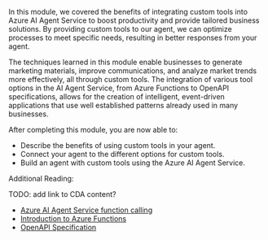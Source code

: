 In this module, we covered the benefits of integrating custom tools into Azure AI Agent Service to boost productivity and provide tailored business solutions. By providing custom tools to our agent, we can optimize processes to meet specific needs, resulting in better responses from your agent.

The techniques learned in this module enable businesses to generate marketing materials, improve communications, and analyze market trends more effectively, all through custom tools. The integration of various tool options in the AI Agent Service, from Azure Functions to OpenAPI specifications, allows for the creation of intelligent, event-driven applications that use well established patterns already used in many businesses.

After completing this module, you are now able to:

- Describe the benefits of using custom tools in your agent.
- Connect your agent to the different options for custom tools.
- Build an agent with custom tools using the Azure AI Agent Service.

Additional Reading:

TODO: add link to CDA content?

- [Azure AI Agent Service function calling](/azure/ai-services/agents/how-to/tools/function-calling)
- [Introduction to Azure Functions](/azure/azure-functions/functions-overview)
- [OpenAPI Specification](https://swagger.io/specification/)